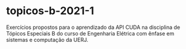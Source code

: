 # topicos-b-2021-1
Exercícios propostos para o aprendizado da API CUDA na disciplina de Tópicos Especiais B do curso de Engenharia Elétrica com ênfase em sistemas e computação da UERJ.
